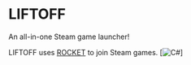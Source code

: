 # LIFTOFF
An all-in-one Steam game launcher!


LIFTOFF uses [ROCKET](https://github.com/Bruce-Devlin/LIFTOFF-ROCKET) to join Steam games.
[![C#](https://img.shields.io/badge/-C%23-green)]
